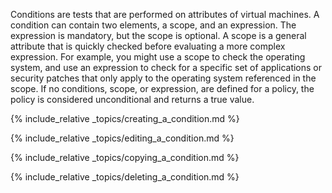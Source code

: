 Conditions are tests that are performed on attributes of virtual machines. A condition can contain two elements, a scope, and an expression. The expression is mandatory, but the scope is optional. A scope is a general attribute that is quickly checked before evaluating a more complex expression. For example, you might use a scope to check the operating system, and use an expression to check for a specific set of applications or security patches that only apply to the operating system referenced in the scope. If no conditions, scope, or expression, are defined for a policy, the policy is considered unconditional and returns a true value.

{% include_relative _topics/creating_a_condition.md %}

{% include_relative _topics/editing_a_condition.md %}

{% include_relative _topics/copying_a_condition.md %}

{% include_relative _topics/deleting_a_condition.md %}
